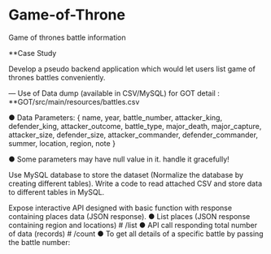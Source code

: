 # Game-of-Throne
Game of thrones battle information


**Case Study

Develop a pseudo backend application which would let users list game of thrones battles
conveniently.


— Use of Data dump (available in CSV/MySQL) for GOT detail : **GOT/src/main/resources/battles.csv

● Data Parameters: { name, year, battle_number, attacker_king, defender_king,
attacker_outcome, battle_type, major_death, major_capture, attacker_size,
defender_size, attacker_commander, defender_commander, summer, location,
region, note }

● Some parameters may have null value in it. handle it gracefully!

Use MySQL database to store the dataset (Normalize the database by creating
different tables). Write a code to read attached CSV and store data to different tables
in MySQL.


Expose interactive API designed with basic function with response containing places data
(JSON response).
● List places (JSON response containing region and locations) # /list
● API call responding total number of data (records) # /count
● To get all details of a specific battle by passing the battle number:
